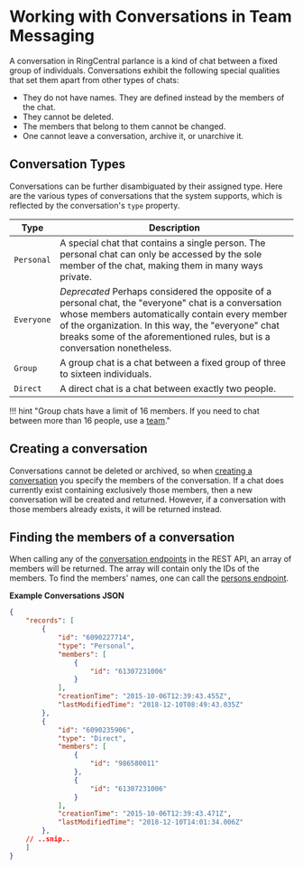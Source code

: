 # Working with Conversations in Team Messaging

A conversation in RingCentral parlance is a kind of chat between a fixed group of individuals. Conversations exhibit the following special qualities that set them apart from other types of chats:

* They do not have names. They are defined instead by the members of the chat.
* They cannot be deleted.
* The members that belong to them cannot be changed.
* One cannot leave a conversation, archive it, or unarchive it.

## Conversation Types

Conversations can be further disambiguated by their assigned type. Here are the various types of conversations that the system supports, which is reflected by the conversation's `type` property. 

| Type | Description |
|-|-|
| `Personal` | A special chat that contains a single person. The personal chat can only be accessed by the sole member of the chat, making them in many ways private. |
| `Everyone` | *Deprecated* Perhaps considered the opposite of a personal chat, the "everyone" chat is a conversation whose members automatically contain every member of the organization. In this way, the "everyone" chat breaks some of the aforementioned rules, but is a conversation nonetheless. |
| `Group` | A group chat is a chat between a fixed group of three to sixteen individuals. |
| `Direct` | A direct chat is a chat between exactly two people. |

!!! hint "Group chats have a limit of 16 members. If you need to chat between more than 16 people, use a [team](teams.md)."

## Creating a conversation

Conversations cannot be deleted or archived, so when [creating a conversation](https://developers.ringcentral.com/api-reference/Conversations/createGlipConversationNew) you specify the members of the conversation. If a chat does currently exist containing exclusively those members, then a new conversation will be created and returned. However, if a conversation with those members already exists, it will be returned instead. 

## Finding the members of a conversation

When calling any of the [conversation endpoints](https://developers.ringcentral.com/api-reference/Conversations/listGlipConversationsNew) in the REST API, an array of members will be returned. The array will contain only the IDs of the members. To find the members' names, one can call the [persons endpoint](https://developers.ringcentral.com/api-reference/Profile/readGlipPersonNew).

**Example Conversations JSON**

```json
{
    "records": [
        {
            "id": "6090227714",
            "type": "Personal",
            "members": [
                {
                    "id": "61307231006"
                }
            ],
            "creationTime": "2015-10-06T12:39:43.455Z",
            "lastModifiedTime": "2018-12-10T08:49:43.035Z"
        },
        {
            "id": "6090235906",
            "type": "Direct",
            "members": [
                {
                    "id": "986580011"
                },
                {
                    "id": "61307231006"
                }
            ],
            "creationTime": "2015-10-06T12:39:43.471Z",
            "lastModifiedTime": "2018-12-10T14:01:34.006Z"
        },
	// ..snip..
    ]
}
```

